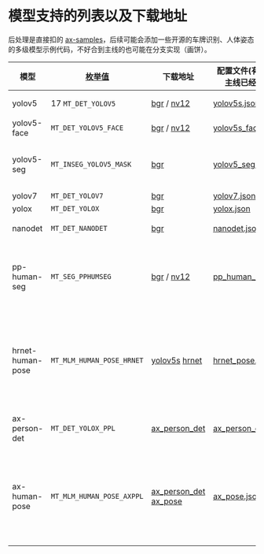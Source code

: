 # 模型支持的列表以及下载地址
后处理是直接扣的 [ax-samples](https://github.com/AXERA-TECH/ax-samples)，后续可能会添加一些开源的车牌识别、人体姿态的多级模型示例代码，不好合到主线的也可能在分支实现（画饼）。

|模型|[枚举值](../examples/sample_run_joint/sample_run_joint_post_process.h)|下载地址|配置文件(有则表示主线已经支持)|备注|
|-|-|-|-|-|
|yolov5|17 ```MT_DET_YOLOV5```|[bgr](https://github.com/AXERA-TECH/ax-models/raw/main/ax620/yolov5s.joint) / [nv12](https://github.com/AXERA-TECH/ax-models/raw/main/ax620/yolov5s-face.joint)|[yolov5s.json](../examples/sample_run_joint/config/yolov5s.json)|[如何更换自己训练的 yolov5 模型](../docs/how_to_deploy_custom_yolov5_model.md)|
|yolov5-face|```MT_DET_YOLOV5_FACE```|[bgr](https://github.com/AXERA-TECH/ax-models/raw/main/ax620/yolov5s.joint) / [nv12](https://github.com/AXERA-TECH/ax-models/raw/main/ax620/yolov5s_face_nv12_11.joint)|[yolov5s_face.json](../examples/sample_run_joint/config/yolov5s_face.json)|[yolov5-face](https://github.com/deepcam-cn/yolov5-face)|
|yolov5-seg|```MT_INSEG_YOLOV5_MASK```|[bgr](https://github.com/AXERA-TECH/ax-models/raw/main/ax620/yolov5s-seg.joint)|[yolov5_seg.json](../examples/sample_run_joint/config/yolov5_seg.json)|~~有内存泄漏，cv::Mat指针无法delete，但是可以release，泄露几个小时演示一下是没问题的~~ ***修好了***|
|yolov7|```MT_DET_YOLOV7```|[bgr](https://github.com/AXERA-TECH/ax-models/raw/main/ax620/yolov7-tiny.joint)|[yolov7.json](../examples/sample_run_joint/config/yolov7.json)|-|
|yolox|```MT_DET_YOLOX```|[bgr](https://github.com/AXERA-TECH/ax-models/raw/main/ax620/yolox_s.joint)|[yolox.json](../examples/sample_run_joint/config/yolox.json)|-|
|nanodet|```MT_DET_NANODET```|[bgr](https://github.com/AXERA-TECH/ax-models/raw/main/ax620/nanom.joint)|[nanodet.json](../examples/sample_run_joint/config/nanodet.json)|需要改很多东西，模型转换可能比较困难|
|pp-human-seg|```MT_SEG_PPHUMSEG```|[bgr](https://github.com/AXERA-TECH/ax-models/raw/main/ax620/pp_human_seg_mobile_sim.joint) / [nv12](https://github.com/AXERA-TECH/ax-models/raw/main/ax620/pp_human_seg_mobile_sim_nv12.joint)|[pp_human_seg.json](../examples/sample_run_joint/config/pp_human_seg.json)|~~在 [fork的分支](https://github.com/ZHEQIUSHUI/ax-pipeline/tree/pphumseg) 实现了，但是只在```sample_vin_ivps_joint_vo```实现了，暂时不好合到主线，可能是以后的kpi，未来可期~~ ***主线已支持***|
|hrnet-human-pose|```MT_MLM_HUMAN_POSE_HRNET```|[yolov5s](https://github.com/AXERA-TECH/ax-models/raw/main/ax620/yolov5s.joint) [hrnet](https://github.com/AXERA-TECH/ax-models/raw/main/ax620/hrnet_256x192.joint)|[hrnet_pose.json](../examples/sample_run_joint/config/hrnet_pose.json)|前置通过yolov5s检测，抠图进行人体姿态检测。暂时有bug，已经push同事在帮忙修，将就先用。允许两个模型不同格式串联使用~~两个模型暂时必须为相同的 NV12/BGR/RGB 格式输入~~。|
|ax-person-det|```MT_DET_YOLOX_PPL```|[ax_person_det](https://github.com/AXERA-TECH/ax-models/raw/main/ax620/ax_person_det.joint)|[ax_person_det.json](../examples/sample_run_joint/config/ax_person_det.json) |爱芯元智算法组训练的yolox人体检测模型开源版本|
|ax-human-pose|```MT_MLM_HUMAN_POSE_AXPPL```|[ax_person_det](https://github.com/AXERA-TECH/ax-models/raw/main/ax620/ax_person_det.joint) [ax_pose](https://github.com/AXERA-TECH/ax-models/raw/main/ax620/ax_pose.joint)|[ax_pose.json](../examples/sample_run_joint/config/ax_pose.json)|爱芯元智算法组训练的人体姿态开源版本，前置通过```ax-person-detection```检测人体，抠图进行人体姿态检测。允许两个模型不同格式串联使用~~两个模型暂时必须为相同的 NV12/BGR/RGB 格式输入~~。|
